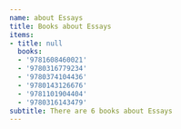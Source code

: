 ```yaml
---
name: about Essays
title: Books about Essays
items:
- title: null
  books:
  - '9781608460021'
  - '9780316779234'
  - '9780374104436'
  - '9780143126676'
  - '9781101904404'
  - '9780316143479'
subtitle: There are 6 books about Essays
---
```


